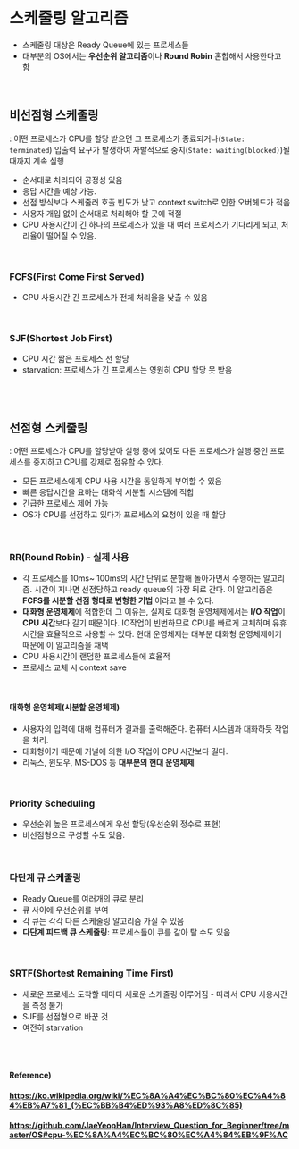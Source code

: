 # 스케줄링 알고리즘

* 스케줄링 대상은 Ready Queue에 있는 프로세스들
* 대부분의 OS에서는 **우선순위 알고리즘**이나 **Round Robin** 혼합해서 사용한다고 함

<br>

## 비선점형 스케줄링

: 어떤 프로세스가 CPU를 할당 받으면 그 프로세스가 종료되거나(`State: terminated`) 입출력 요구가 발생하여 자발적으로 중지(`State: waiting(blocked)`)될 때까지 계속 실행

- 순서대로 처리되어 공정성 있음
- 응답 시간을 예상 가능.
- 선점 방식보다 스케줄러 호출 빈도가 낮고 context switch로 인한 오버헤드가 적음
- 사용자 개입 없이 순서대로 처리해야 할 곳에 적절
- CPU 사용시간이 긴 하나의 프로세스가 있을 때 여러 프로세스가 기다리게 되고, 처리율이 떨어질 수 있음.

<Br>

### FCFS(First Come First Served)

* CPU 사용시간 긴 프로세스가 전체 처리율을 낮출 수 있음

<br>

### SJF(Shortest Job First)

* CPU 시간 짧은 프로세스 선 할당
* starvation: 프로세스가 긴 프로세스는 영원히 CPU 할당 못 받음

<br>

<br>

## 선점형 스케줄링 

: 어떤 프로세스가 CPU를 할당받아 실행 중에 있어도 다른 프로세스가 실행 중인 프로세스를 중지하고 CPU를 강제로 점유할 수 있다.

* 모든 프로세스에게 CPU 사용 시간을 동일하게 부여할 수 있음
* 빠른 응답시간을 요하는 대화식 시분할 시스템에 적합
* 긴급한 프로세스 제어 가능
* OS가 CPU를 선점하고 있다가 프로세스의 요청이 있을 때 할당

<br>

### RR(Round Robin) - 실제 사용

* 각 프로세스를 10ms~ 100ms의 시간 단위로 분할해 돌아가면서 수행하는 알고리즘. 시간이 지나면 선점당하고 ready queue의 가장 뒤로 간다. 이 알고리즘은 **FCFS를 시분할 선점 형태로 변형한 기법** 이라고 볼 수 있다.
* **대화형 운영체제**에 적합한데 그 이유는, 실제로 대화형 운영체제에서는 **I/O 작업**이 **CPU 시간**보다 길기 때문이다. IO작업이 빈번하므로 CPU를 빠르게 교체하며 유휴시간을 효율적으로 사용할 수 있다. 현대 운영체제는 대부분 대화형 운영체제이기 때문에 이 알고리즘을 채택
* CPU 사용시간이 랜덤한 프로세스들에 효율적
* 프로세스 교체 시 context save

<br>

#### 대화형 운영체제(시분할 운영체제)

* 사용자의 입력에 대해 컴퓨터가 결과를 출력해준다. 컴퓨터 시스템과 대화하듯 작업을 처리.
* 대화형이기 때문에 커널에 의한 I/O 작업이 CPU 시간보다 길다.
* 리눅스, 윈도우, MS-DOS 등 **대부분의 현대 운영체제**

<br>

### Priority Scheduling

* 우선순위 높은 프로세스에게 우선 할당(우선순위 정수로 표현)
* 비선점형으로 구성할 수도 있음.

<Br>

### 다단계 큐 스케줄링

* Ready Queue를 여러개의 큐로 분리
* 큐 사이에 우선순위를 부여
* 각 큐는 각각 다른 스케줄링 알고리즘 가질 수 있음
* **다단계 피드백 큐 스케줄링**: 프로세스들이 큐를 갈아 탈 수도 있음

<br>

### SRTF(Shortest Remaining Time First)

* 새로운 프로세스 도착할 때마다 새로운 스케줄링 이루어짐 - 따라서 CPU 사용시간을 측정 불가
* SJF를 선점형으로 바꾼 것
* 여전히 starvation

<Br><br>

#### Reference)

#### https://ko.wikipedia.org/wiki/%EC%8A%A4%EC%BC%80%EC%A4%84%EB%A7%81_(%EC%BB%B4%ED%93%A8%ED%8C%85)

#### https://github.com/JaeYeopHan/Interview_Question_for_Beginner/tree/master/OS#cpu-%EC%8A%A4%EC%BC%80%EC%A4%84%EB%9F%AC